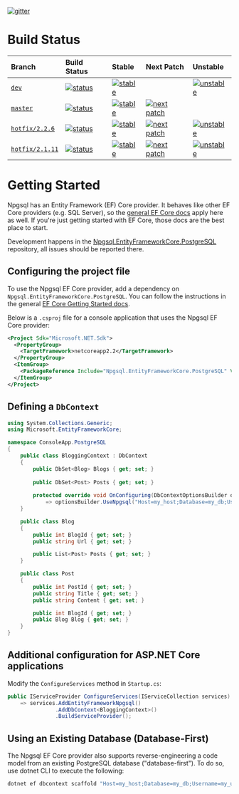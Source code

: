 [![gitter](https://img.shields.io/badge/gitter-join%20chat-brightgreen.svg)](https://gitter.im/npgsql/npgsql)

# Build Status

| Branch                               | Build Status                                     | Stable                                 | Next Patch                                  | Unstable                                                    |
|:-------------------------------------|:-------------------------------------------------|:---------------------------------------|:--------------------------------------------|:------------------------------------------------------------|
| [`dev`][tree-dev]                    | [![status][build-dev]][ci-dev]                   | [![stable][nuget-vpre]][nuget-npgsql]  |                                             | [![unstable][npgsql-unstable-vpre]][myget-npgsql-unstable]  |
| [`master`][tree-master]              | [![status][build-master]][ci-master]             | [![stable][nuget-v]][nuget-npgsql]     | [![next patch][npgsql-vpre]][myget-npgsql]  |                                                             |
| [`hotfix/2.2.6`][tree-hotfix/2.2.*]  | [![status][build-hotfix/2.2.*]][ci-hotfix/2.2.*] | [![stable][nuget-2.2.*]][nuget-npgsql] | [![next patch][npgsql-2.2.*]][myget-npgsql] | [![unstable][npgsql-unstable-2.2.*]][myget-npgsql-unstable] |
| [`hotfix/2.1.11`][tree-hotfix/2.1.*] | [![status][build-hotfix/2.1.*]][ci-hotfix/2.1.*] | [![stable][nuget-2.1.*]][nuget-npgsql] | [![next patch][npgsql-2.1.*]][myget-npgsql] | [![unstable][npgsql-unstable-2.1.*]][myget-npgsql-unstable] |


[* Package Feeds]: <>
[nuget-npgsql]:          https://www.nuget.org/packages/Npgsql.EntityFrameworkCore.PostgreSQL
[myget-npgsql]:          https://www.myget.org/feed/npgsql/package/nuget/Npgsql.EntityFrameworkCore.PostgreSQL
[myget-npgsql-unstable]: https://www.myget.org/feed/npgsql-unstable/package/nuget/Npgsql.EntityFrameworkCore.PostgreSQL

[* Branches]: <>
[tree-dev]: https://github.com/npgsql/Npgsql.EntityFrameworkCore.PostgreSQL/tree/dev
[tree-master]: https://github.com/npgsql/Npgsql.EntityFrameworkCore.PostgreSQL/tree/master
[tree-hotfix/2.2.*]: https://github.com/npgsql/Npgsql.EntityFrameworkCore.PostgreSQL/tree/hotfix/2.2.6
[tree-hotfix/2.1.*]: https://github.com/npgsql/Npgsql.EntityFrameworkCore.PostgreSQL/tree/hotfix/2.1.11

[* Azure Pipelines (badges)]: <>
[build-dev]:          https://dev.azure.com/npgsql/EFCore.PG/_apis/build/status/npgsql.Npgsql.EntityFrameworkCore.PostgreSQL?branchName=dev
[build-master]:       https://dev.azure.com/npgsql/EFCore.PG/_apis/build/status/npgsql.Npgsql.EntityFrameworkCore.PostgreSQL?branchName=master
[build-hotfix/2.2.*]: https://dev.azure.com/npgsql/EFCore.PG/_apis/build/status/npgsql.Npgsql.EntityFrameworkCore.PostgreSQL?branchName=hotfix/2.2.6
[build-hotfix/2.1.*]: https://dev.azure.com/npgsql/EFCore.PG/_apis/build/status/npgsql.Npgsql.EntityFrameworkCore.PostgreSQL?branchName=hotfix/2.1.11

[* Azure Pipelines (links)]: <>
[ci-dev]:          https://dev.azure.com/npgsql/EFCore.PG/_build/latest?branchName=dev
[ci-master]:       https://dev.azure.com/npgsql/EFCore.PG/_build/latest?branchName=master
[ci-hotfix/2.2.*]: https://dev.azure.com/npgsql/EFCore.PG/_build/latest?branchName=hotfix/2.2.6
[ci-hotfix/2.1.*]: https://dev.azure.com/npgsql/EFCore.PG/_build/latest?branchName=hotfix/2.1.11

[* Dynamic Versions]: <>
[nuget-v]:              https://img.shields.io/nuget/v/Npgsql.EntityFrameworkCore.PostgreSQL.svg?label=nuget
[nuget-vpre]:           https://img.shields.io/nuget/vpre/Npgsql.EntityFrameworkCore.PostgreSQL.svg?label=nuget
[npgsql-v]:             https://img.shields.io/myget/npgsql/v/Npgsql.EntityFrameworkCore.PostgreSQL.svg?label=npgsql
[npgsql-vpre]:          https://img.shields.io/myget/npgsql/vpre/Npgsql.EntityFrameworkCore.PostgreSQL.svg?label=npgsql
[npgsql-unstable-v]:    https://img.shields.io/myget/npgsql-unstable/v/Npgsql.EntityFrameworkCore.PostgreSQL.svg?label=npgsql-unstable
[npgsql-unstable-vpre]: https://img.shields.io/myget/npgsql-unstable/vpre/Npgsql.EntityFrameworkCore.PostgreSQL.svg?label=npgsql-unstable

[* Static Versions]: <>
[nuget-2.2.*]:           https://img.shields.io/badge/nuget-v2.2.*-blue.svg
[nuget-2.1.*]:           https://img.shields.io/badge/nuget-v2.1.*-blue.svg
[npgsql-2.2.*]:          https://img.shields.io/badge/npgsql-v2.2.*-yellow.svg
[npgsql-2.1.*]:          https://img.shields.io/badge/npgsql-v2.1.*-yellow.svg
[npgsql-unstable-2.2.*]: https://img.shields.io/badge/npgsql--unstable-v2.2.*-yellow.svg
[npgsql-unstable-2.1.*]: https://img.shields.io/badge/npgsql--unstable-v2.1.*-yellow.svg


# Getting Started

Npgsql has an Entity Framework (EF) Core provider. It behaves like other EF Core providers (e.g. SQL Server), so the [general EF Core docs](https://docs.microsoft.com/ef/core/index) apply here as well. If you're just getting started with EF Core, those docs are the best place to start.

Development happens in the [Npgsql.EntityFrameworkCore.PostgreSQL](https://github.com/npgsql/Npgsql.EntityFrameworkCore.PostgreSQL) repository, all issues should be reported there.

## Configuring the project file

To use the Npgsql EF Core provider, add a dependency on `Npgsql.EntityFrameworkCore.PostgreSQL`. You can follow the instructions in the general [EF Core Getting Started docs](https://docs.microsoft.com/ef/core/get-started/).

Below is a `.csproj` file for a console application that uses the Npgsql EF Core provider:

```xml
<Project Sdk="Microsoft.NET.Sdk">
  <PropertyGroup>
    <TargetFramework>netcoreapp2.2</TargetFramework>
  </PropertyGroup>
  <ItemGroup>
    <PackageReference Include="Npgsql.EntityFrameworkCore.PostgreSQL" Version="2.2.0" />
  </ItemGroup>
</Project>
```

## Defining a `DbContext`

```c#
using System.Collections.Generic;
using Microsoft.EntityFrameworkCore;

namespace ConsoleApp.PostgreSQL
{
    public class BloggingContext : DbContext
    {
        public DbSet<Blog> Blogs { get; set; }
        
        public DbSet<Post> Posts { get; set; }
        
        protected override void OnConfiguring(DbContextOptionsBuilder optionsBuilder)
            => optionsBuilder.UseNpgsql("Host=my_host;Database=my_db;Username=my_user;Password=my_pw");
    }

    public class Blog
    {
        public int BlogId { get; set; }
        public string Url { get; set; }

        public List<Post> Posts { get; set; }
    }

    public class Post
    {
        public int PostId { get; set; }
        public string Title { get; set; }
        public string Content { get; set; }

        public int BlogId { get; set; }
        public Blog Blog { get; set; }
    }
}
```

## Additional configuration for ASP.NET Core applications

Modify the `ConfigureServices` method in `Startup.cs`:

```c#
public IServiceProvider ConfigureServices(IServiceCollection services)
    => services.AddEntityFrameworkNpgsql()
               .AddDbContext<BloggingContext>()
               .BuildServiceProvider();
```
## Using an Existing Database (Database-First)

The Npgsql EF Core provider also supports reverse-engineering a code model from an existing PostgreSQL database ("database-first"). To do so, use dotnet CLI to execute the following:

```bash
dotnet ef dbcontext scaffold "Host=my_host;Database=my_db;Username=my_user;Password=my_pw" Npgsql.EntityFrameworkCore.PostgreSQL
```
